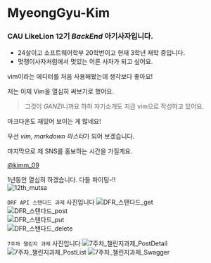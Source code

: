 # MyeongGyu-Kim

### CAU LikeLion 12기 ***BackEnd*** 아기사자입니다.

* 24살이고 소프트웨어학부 20학번이고 현재 3학년 재학 중입니다.
* 멋쟁이사자처럼에서 멋있는 어른 사자가  되고 싶어요.

vim이라는 에디터를 처음 사용해봤는데 생각보다 좋아요!

저는 이제 Vim을 열심히 써보기로 했어요.

> 그것이 *GANZI*니까요 하하
자기소개도 지금 vim으로 작성하고 있어요.

마크다운도 재밌어 보이는 게 많네요!

우선 *vim, markdown 마스터*가 되어 보겠습니다.

마지막으로 제 SNS를  홍보하는 시간을 가질게요.

[@kimm\_09](https://www.instagram.com/kimm_09/)

1년동안 열심히 하겠습니다. 다들 파이팅-!!<br>
![12th\_mutsa](https://github.com/LikeLion-at-CAU-12th/Myeonggyu-Kim/assets/128495883/6dff2ae1-8364-44e9-8788-125972fffff8)

`DRF API 스탠다드 과제` 사진입니다
![DFR_스탠다드_get](https://github.com/LikeLion-at-CAU-12th/Myeonggyu-Kim/assets/128495883/6326c17d-3cb4-4407-8801-aad88546c455)<br>
![DFR_스탠다드_post](https://github.com/LikeLion-at-CAU-12th/Myeonggyu-Kim/assets/128495883/faf796bc-d6e4-4293-ab3b-8b2ac957295b)<br>
![DFR_스탠다드_put](https://github.com/LikeLion-at-CAU-12th/Myeonggyu-Kim/assets/128495883/9786d6b8-dcd9-4bc8-be59-a52bc3859893)<br>
![DFR_스탠다드_delete](https://github.com/LikeLion-at-CAU-12th/Myeonggyu-Kim/assets/128495883/b4c46376-06d6-4d9d-b4f7-5cdb7f7dab8f)<br>

`7주차 챌린지 과제` 사진입니다
![7주차_챌린지과제_PostDetail](https://github.com/LikeLion-at-CAU-12th/Myeonggyu-Kim/assets/128495883/ab4b45b3-11dd-4245-996e-30e0f6283e78)
![7주차_챌린지과제_PostList](https://github.com/LikeLion-at-CAU-12th/Myeonggyu-Kim/assets/128495883/c75e11a2-afbd-4408-8038-93d7c7288bd1)
![7주차_챌린지과제_Swagger](https://github.com/LikeLion-at-CAU-12th/Myeonggyu-Kim/assets/128495883/fb2b4085-7e16-41cb-98e5-a2d3c5632515)

